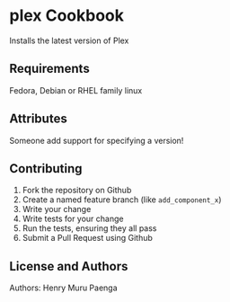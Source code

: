 plex Cookbook
=============
Installs the latest version of Plex

Requirements
------------
Fedora, Debian or RHEL family linux

Attributes
----------
Someone add support for specifying a version!

Contributing
------------

1. Fork the repository on Github
2. Create a named feature branch (like `add_component_x`)
3. Write your change
4. Write tests for your change
5. Run the tests, ensuring they all pass
6. Submit a Pull Request using Github

License and Authors
-------------------
Authors: Henry Muru Paenga
